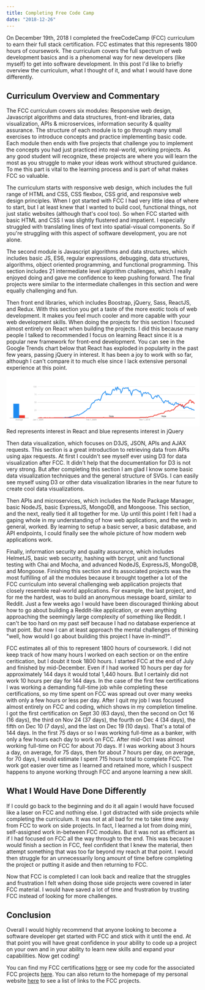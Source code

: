 ```yaml
---
title: Completing Free Code Camp
date: "2018-12-26"
---
```


On December 19th, 2018 I completed the freeCodeCamp (FCC) curriculum to earn their  full stack certification. FCC estimates that this represents 1800 hours of coursework. The curriculum covers the full spectrum of web development basics and is a phenomenal way for new developers (like myself) to get into software development. In this post I'd like to briefly overview the curriculum, what I thought of it, and what I would have done differently.

## Curriculum Overview and Commentary

The FCC curriculum covers six modules: Responsive web design, Javascript algorithms and data structures, front-end libraries, data visualization, APIs & microservices, information security & quality assurance. The structure of each module is to go through many small exercises to introduce concepts and practice implementing basic code. Each module then ends with five projects that challenge you to implement the concepts you had just practiced into real-world, working projects. As any good student will recognize, these projects are where you will learn the most as you struggle to make your ideas work without structured guidance. To me this part is vital to the learning process and is part of what makes FCC so valuable.

The curriculum starts with responsive web design, which includes the full range of HTML and CSS, CSS flexbox, CSS grid, and responsive web design principles. When I got started with FCC I had very little idea of where to start, but I at least knew that I wanted to build cool, functional things, not just static websites (although that's cool too). So when FCC started with basic HTML and CSS I was slightly flustered and impatient. I especially struggled with translating lines of text into spatial-visual components. So if you're struggling with this aspect of software development, you are not alone.

The second module is Javascript algorithms and data structures, which includes basic JS, ES6, regular expressions, debugging, data structures, algorithms, object oriented programming, and functional programming. This section includes 21 intermediate level algorithm challenges, which I really enjoyed doing and gave me confidence to keep pushing forward. The final projects were similar to the intermediate challenges in this section and were equally challenging and fun.

Then front end libraries, which includes Boostrap, jQuery, Sass, ReactJS, and Redux. With this section you get a taste of the more exotic tools of web development. It makes you feel much cooler and more capable with your web development skills. When doing the projects for this section I focused almost entirely on React when building the projects. I did this because many people I talked to recommended I focus on learning React since it is a popular new framework for front-end development. You can see in the Google Trends chart below that React has exploded in popularity in the past few years, passing jQuery in interest. It has been a joy to work with so far, although I can't compare it to much else since I lack extensive personal experience at this point.

![React versus jQuery](./react-vs-jquery.png)
Red represents interest in React and blue represents interest in jQuery

Then data visualization, which focuses on D3JS, JSON, APIs and AJAX requests. This section is a great introduction to retrieving data from APIs using ajax requests. At first I couldn't see myself ever using D3 for data visualization after FCC. It didn't help that the documentation for D3 is not very strong. But after completing this section I am glad I know some basic data visualization techniques and the general structure of SVGs. I can easily see myself using D3 or other data visualization libraries in the near future to create cool data visualizations.

Then APIs and microservices, which includes the Node Package Manager, basic NodeJS, basic ExpressJS, MongoDB, and Mongoose. This section, and the next, really tied it all together for me. Up until this point I felt I had a gaping whole in my understanding of how web applications, and the web in general, worked. By learning to setup a basic server, a basic database, and API endpoints, I could finally see the whole picture of how modern web applications work.

Finally, information security and quality assurance, which includes HelmetJS, basic web security, hashing with bcrypt, unit and functional testing with Chai and Mocha, and advanced NodeJS, ExpressJS, MongoDB, and Mongoose. Finishing this section and its associated projects was the most fulfilling of all the modules because it brought together a lot of the FCC curriculum into several challenging web application projects that closely resemble real-world applications. For example, the last project, and for me the hardest, was to build an anonymous message board, similar to Reddit. Just a few weeks ago I would have been discouraged thinking about how to go about building a Reddit-like application, or even anything approaching the seemingly large complexity of something like Reddit. I can't be too hard on my past self because I had no database experience at that point. But now I can at least approach the mental challenges of thinking "well, how would I go about building this project I have in-mind?".

FCC estimates all of this to represent 1800 hours of coursework. I did not keep track of how many hours I worked on each section or on the entire ceritication, but I doubt it took 1800 hours. I started FCC at the end of July and finished by mid-December. Even if I had worked 10 hours per day for approximately 144 days it would total 1,440 hours. But I certainly did not work 10 hours per day for 144 days. In the case of the first few certifications I was working a demanding full-time job while completing these certifications, so my time spent on FCC was spread out over many weeks with only a few hours or less per day. After I quit my job I was focused almost entirely on FCC and coding, which shows in my completion timeline. I got the first certification on Sept 30 (63 days), then the second on Oct 16 (16 days), the third on Nov 24 (37 days), the fourth on Dec 4 (34 days), the fifth on Dec 10 (7 days), and the last on Dec 19 (10 days). That's a total of 144 days. In the first 75 days or so I was working full-time as a banker, with only a few hours each day to work on FCC. After mid-Oct I was almost working full-time on FCC for about 70 days. If I was working about 3 hours a day, on average, for 75 days, then for about 7 hours per day, on average, for 70 days, I would estimate I spent 715 hours total to complete FCC. The work got easier over time as I learned and retained more, which I suspect happens to anyone working through FCC and anyone learning a new skill.

## What I Would Have Done Differently

If I could go back to the beginning and do it all again I would have focused like a laser on FCC and nothing else. I got distracted with side projects while completing the curriculum. It was not at all bad for me to take time away from FCC to work on side projects. In fact, I learned a lot from doing mini, self-assigned work in-between FCC modules. But it was not as efficient as if I had focused on FCC all the way through to the end. This was because I would finish a section in FCC, feel confident that I knew the material, then attempt something that was too far beyond my reach at that point. I would then struggle for an unnecessarily long amount of time before completing the project or putting it aside and then returning to FCC.

Now that FCC is completed I can look back and realize that the struggles and frustration I felt when doing those side projects were covered in later FCC material. I would have saved a lot of time and frustration by trusting FCC instead of looking for more challenges.

## Conclusion

Overall I would highly recommend that anyone looking to become a software developer get started with FCC and stick with it until the end. At that point you will have great confidence in your ability to code up a project on your own and in your ability to learn new skills and expand your capabilities. Now get coding!

You can find my FCC certifications [here](https://spencercorwin.com/fcc-certifications/index.html) or see my code for the associated FCC projects [here](https://github.com/spencercorwin/free-code-camp). You can also return to the homepage of my personal website [here](https://spencercorwin.com) to see a list of links to the FCC projects.